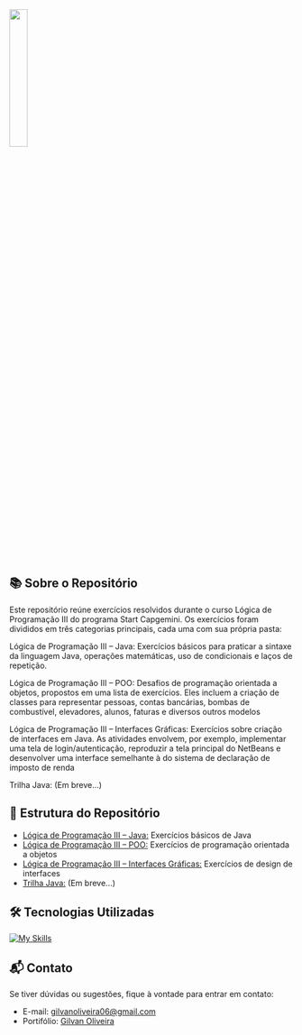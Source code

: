 <div align="left"><img src="https://i.imgur.com/CoK38mV.png" width="25%" /></div>

## 📚 Sobre o Repositório

Este repositório reúne exercícios resolvidos durante o curso Lógica de Programação III do programa Start Capgemini. Os exercícios foram divididos em três categorias principais, cada uma com sua própria pasta:

Lógica de Programação III – Java: Exercícios básicos para praticar a sintaxe da linguagem Java, operações matemáticas, uso de condicionais e laços de repetição.

Lógica de Programação III – POO: Desafios de programação orientada a objetos, propostos em uma lista de exercícios. Eles incluem a criação de classes para representar pessoas, contas bancárias, bombas de combustível, elevadores, alunos, faturas e diversos outros modelos

Lógica de Programação III – Interfaces Gráficas: Exercícios sobre criação de interfaces em Java. As atividades envolvem, por exemplo, implementar uma tela de login/autenticação, reproduzir a tela principal do NetBeans e desenvolver uma interface semelhante à do sistema de declaração de imposto de renda

Trilha Java: (Em breve...)

## 🚀 Estrutura do Repositório

- [Lógica de Programação III – Java:](https://github.com/GilvanPOliveira/StartCapgemini/tree/main/L%C3%B3gica%20de%20Programa%C3%A7%C3%A3o%20III%20-%20Java) Exercícios básicos de Java
- [Lógica de Programação III – POO:](https://github.com/GilvanPOliveira/StartCapgemini/tree/main/L%C3%B3gica%20de%20Programa%C3%A7%C3%A3o%20III%20-%20POO) Exercícios de programação orientada a objetos
- [Lógica de Programação III – Interfaces Gráficas:](https://github.com/GilvanPOliveira/StartCapgemini/tree/main/L%C3%B3gica%20de%20Programa%C3%A7%C3%A3o%20III%20-%20Interfaces%20Gr%C3%A1ficas) Exercícios de design de interfaces
- [Trilha Java:](https://github.com/GilvanPOliveira/StartCapgemini/tree/main/Trilha%20Java) (Em breve...)

## 🛠 Tecnologias Utilizadas

[![My Skills](https://skillicons.dev/icons?i=java,angular,js,html,css,n&perline=10)](https://github.com/GilvanPOliveira)

## 📬 Contato

Se tiver dúvidas ou sugestões, fique à vontade para entrar em contato:
- E-mail: gilvanoliveira06@gmail.com
- Portifólio: [Gilvan Oliveira](https://gilvanpoliveira.github.io/)
